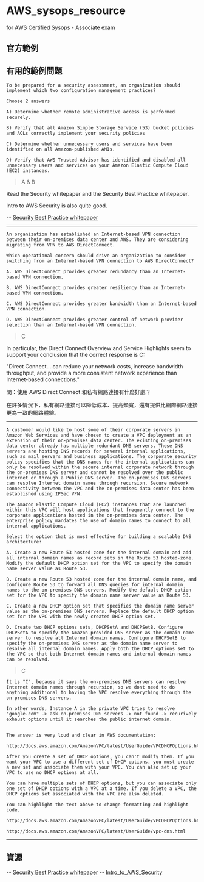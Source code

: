 

# AWS_sysops_resource


for AWS Certified Sysops - Associate exam


## 官方範例


## 有用的範例問題
```
To be prepared for a security assessment, an organization should implement which two configuration management practices?

Choose 2 answers

A) Determine whether remote administrative access is performed securely.

B) Verify that all Amazon Simple Storage Service (53) bucket policies and ACLs correctly implement your security policies

C) Determine whether unnecessary users and services have been identified on all Amazon-published AMIs.

D) Verify that AWS Trusted Advisor has identified and disabled all unnecessary users and services on your Amazon Elastic Compute Cloud (EC2) instances.
```
> A & B

Read the Security whitepaper and the Security Best Practice whitepaper.

Intro to AWS Security is also quite good.

-- [Security Best Practice whitepaper](https://d0.awsstatic.com/whitepapers/Security/AWS_Security_Best_Practices.pdf)


---------------------------------------------------


```
An organization has established an Internet-based VPN connection between their on-premises data center and AWS. They are considering migrating from VPN to AWS DirectConnect.

Which operational concern should drive an organization to consider switching from an Internet-based VPN connection to AWS DirectConnect?

A. AWS DirectConnect provides greater redundancy than an Internet-based VPN connection.

B. AWS DirectConnect provides greater resiliency than an Internet-based VPN connection.

C. AWS DirectConnect provides greater bandwidth than an Internet-based VPN connection.

D. AWS DirectConnect provides greater control of network provider selection than an Internet-based VPN connection.
```
> C

In particular, the Direct Connect Overview and Service Highlights seem to support your conclusion that the correct response is C:


"Direct Connect... can reduce your network costs, increase bandwidth throughput, and provide a more consistent network experience than Internet-based connections."


問：使用 AWS Direct Connect 和私有網路連接有什麼好處？


在許多情況下，私有網路連接可以降低成本、提高頻寬，還有提供比網際網路連接更為一致的網路體驗。


----------------------------------


```
A customer would like to host some of their corporate servers in Amazon Web Services and have chosen to create a VPC deployment as an extension of their on-premises data center. The existing on-premises data center already has multiple redundant DNS servers. These DNS servers are hosting DNS records for several internal applications, such as mail servers and business applications. The corporate security policy specifies that the DNS names for the internal applications can only be resolved within the secure internal corporate network through the on-premises DNS server and cannot be resolved over the public internet or through a Public DNS server. The on-premises DNS servers can resolve Internet domain names through recursion. Secure network connectivity between the VPC and the on-premises data center has been established using IPSec VPN.

The Amazon Elastic Compute Cloud (EC2) instances that are launched within this VPC will host applications that frequently connect to the corporate applications hosted in the on-premises data center. The enterprise policy mandates the use of domain names to connect to all internal applications.

Select the option that is most effective for building a scalable DNS architecture:

A. Create a new Route 53 hosted zone for the internal domain and add all internal domain names as record sets in the Route 53 hosted-zone. Modify the default DHCP option set for the VPC to specify the domain name server value as Route 53.

B. Create a new Route 53 hosted zone for the internal domain name, and configure Route 53 to forward all DNS queries for internal domain names to the on-premises DNS servers. Modify the default DHCP option set for the VPC to specify the domain name server value as Route 53.

C. Create a new DHCP option set that specifies the domain name server value as the on-premises DNS servers. Replace the default DHCP option set for the VPC with the newly created DHCP option set.

D. Create two DHCP options sets, DHCPSetA and DHCPSetB. Configure DHCPSetA to specify the Amazon-provided DNS server as the domain name server to resolve all Internet domain names. Configure DHCPSetB to specify the on-premises DNS server as the domain name server to resolve all internal domain names. Apply both the DHCP options set to the VPC so that both Internet domain names and internal domain names can be resolved.
```
> C

```
It is "C", because it says the on-premises DNS servers can resolve Internet domain names through recursion, so we dont need to do anything additional to having the VPC resolve everything through the on-premises DNS servers.

In other words, Instance A in the private VPC tries to resolve "google.com" -> ask on-premises DNS servers -> not found -> recurively exhaust options until it searches the public internet domain.


The answer is very loud and clear in AWS documentation:

http://docs.aws.amazon.com/AmazonVPC/latest/UserGuide/VPCDHCPOptions.html#DHCPOptions

After you create a set of DHCP options, you can't modify them. If you want your VPC to use a different set of DHCP options, you must create a new set and associate them with your VPC. You can also set up your VPC to use no DHCP options at all.

You can have multiple sets of DHCP options, but you can associate only one set of DHCP options with a VPC at a time. If you delete a VPC, the DHCP options set associated with the VPC are also deleted.

You can highlight the text above to change formatting and highlight code.

http://docs.aws.amazon.com/AmazonVPC/latest/UserGuide/VPCDHCPOptions.html

http://docs.aws.amazon.com/AmazonVPC/latest/UserGuide/vpc-dns.html

```


----------------------------------------




## 資源
-- [Security Best Practice whitepaper](https://d0.awsstatic.com/whitepapers/Security/AWS_Security_Best_Practices.pdf)
-- [Intro_to_AWS_Security](https://d0.awsstatic.com/whitepapers/Security/Intro_to_AWS_Security.pdf)
